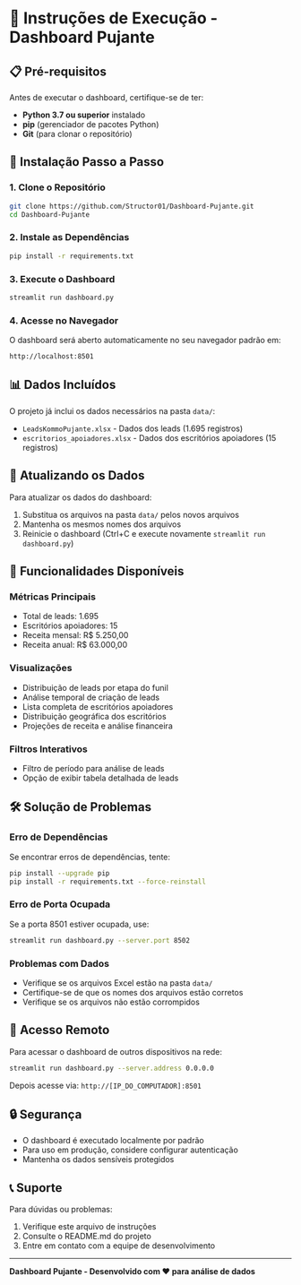 # 🚀 Instruções de Execução - Dashboard Pujante

## 📋 Pré-requisitos

Antes de executar o dashboard, certifique-se de ter:

- **Python 3.7 ou superior** instalado
- **pip** (gerenciador de pacotes Python)
- **Git** (para clonar o repositório)

## 🔧 Instalação Passo a Passo

### 1. Clone o Repositório
```bash
git clone https://github.com/Structor01/Dashboard-Pujante.git
cd Dashboard-Pujante
```

### 2. Instale as Dependências
```bash
pip install -r requirements.txt
```

### 3. Execute o Dashboard
```bash
streamlit run dashboard.py
```

### 4. Acesse no Navegador
O dashboard será aberto automaticamente no seu navegador padrão em:
```
http://localhost:8501
```

## 📊 Dados Incluídos

O projeto já inclui os dados necessários na pasta `data/`:
- `LeadsKommoPujante.xlsx` - Dados dos leads (1.695 registros)
- `escritorios_apoiadores.xlsx` - Dados dos escritórios apoiadores (15 registros)

## 🔄 Atualizando os Dados

Para atualizar os dados do dashboard:

1. Substitua os arquivos na pasta `data/` pelos novos arquivos
2. Mantenha os mesmos nomes dos arquivos
3. Reinicie o dashboard (Ctrl+C e execute novamente `streamlit run dashboard.py`)

## 🎯 Funcionalidades Disponíveis

### Métricas Principais
- Total de leads: 1.695
- Escritórios apoiadores: 15
- Receita mensal: R$ 5.250,00
- Receita anual: R$ 63.000,00

### Visualizações
- Distribuição de leads por etapa do funil
- Análise temporal de criação de leads
- Lista completa de escritórios apoiadores
- Distribuição geográfica dos escritórios
- Projeções de receita e análise financeira

### Filtros Interativos
- Filtro de período para análise de leads
- Opção de exibir tabela detalhada de leads

## 🛠️ Solução de Problemas

### Erro de Dependências
Se encontrar erros de dependências, tente:
```bash
pip install --upgrade pip
pip install -r requirements.txt --force-reinstall
```

### Erro de Porta Ocupada
Se a porta 8501 estiver ocupada, use:
```bash
streamlit run dashboard.py --server.port 8502
```

### Problemas com Dados
- Verifique se os arquivos Excel estão na pasta `data/`
- Certifique-se de que os nomes dos arquivos estão corretos
- Verifique se os arquivos não estão corrompidos

## 📱 Acesso Remoto

Para acessar o dashboard de outros dispositivos na rede:
```bash
streamlit run dashboard.py --server.address 0.0.0.0
```

Depois acesse via: `http://[IP_DO_COMPUTADOR]:8501`

## 🔒 Segurança

- O dashboard é executado localmente por padrão
- Para uso em produção, considere configurar autenticação
- Mantenha os dados sensíveis protegidos

## 📞 Suporte

Para dúvidas ou problemas:
1. Verifique este arquivo de instruções
2. Consulte o README.md do projeto
3. Entre em contato com a equipe de desenvolvimento

---

**Dashboard Pujante - Desenvolvido com ❤️ para análise de dados**

